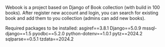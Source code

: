 Webook is a project based on Django of Book collection (with build in 100 books).
  After register new account and login, you can search for existing book and add them to you collection (admins can add new books). 

Required packages to be installed:
  asgiref==3.8.1
  Django==5.0.9
  mssql-django==1.5
  pyodbc==5.2.0
  python-dotenv==1.0.1
  pytz==2024.2
  sqlparse==0.5.1
  tzdata==2024.2
